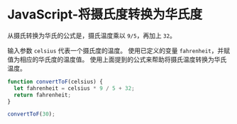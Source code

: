 # JavaScript-将摄氏度转换为华氏度

从摄氏转换为华氏的公式是，摄氏温度乘以 `9/5`，再加上 `32`。

输入参数 `celsius` 代表一个摄氏度的温度。 使用已定义的变量 `fahrenheit`，并赋值为相应的华氏度的温度值。 使用上面提到的公式来帮助将摄氏温度转换为华氏温度。

```js
function convertToF(celsius) {
  let fahrenheit = celsius * 9 / 5 + 32;
  return fahrenheit;
}

convertToF(30);
```

